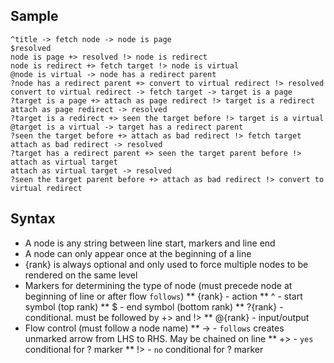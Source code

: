 Sample
------

```
^title -> fetch node -> node is page
$resolved
node is page +> resolved !> node is redirect
node is redirect +> fetch target !> node is virtual
@node is virtual -> node has a redirect parent
?node has a redirect parent +> convert to virtual redirect !> resolved
convert to virtual redirect -> fetch target -> target is a page
?target is a page +> attach as page redirect !> target is a redirect
attach as page redirect -> resolved
?target is a redirect +> seen the target before !> target is a virtual
@target is a virtual -> target has a redirect parent
?seen the target before +> attach as bad redirect !> fetch target
attach as bad redirect -> resolved
?target has a redirect parent +> seen the target parent before !> attach as virtual target
attach as virtual target -> resolved
?seen the target parent before +> attach as bad redirect !> convert to virtual redirect
```

Syntax
------
* A node is any string between line start, markers and line end
* A node can only appear once at the beginning of a line
* {rank} is always optional and only used to force multiple nodes to be rendered on the same level
* Markers for determining the type of node (must precede node at beginning of line or after flow `follows`)
** {rank} - action
** ^ - start symbol (top rank)
** $ - end symbol (bottom rank)
** ?{rank} - conditional. must be followed by +> and !>
** @{rank} - input/output
* Flow control (must follow a node name)
** -> - `follows` creates unmarked arrow from LHS to RHS. May be chained on line
** +> - `yes` conditional for ? marker
** !> - `no` conditional for ? marker